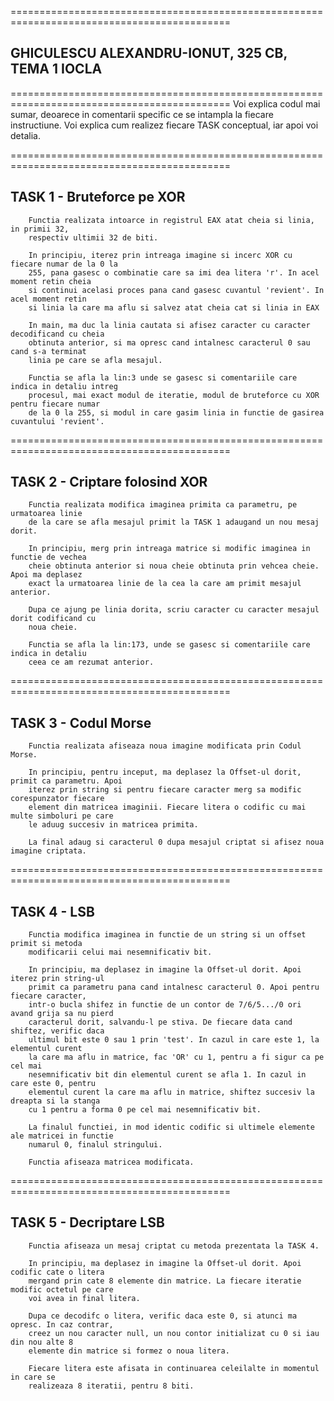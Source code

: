 ============================================================================================
## GHICULESCU ALEXANDRU-IONUT, 325 CB, TEMA 1 IOCLA ##			   
============================================================================================
        Voi explica codul mai sumar, deoarece in comentarii specific ce se intampla la fiecare
        instructiune. Voi explica cum realizez fiecare TASK conceptual, iar apoi voi detalia.

============================================================================================

## TASK 1 - Bruteforce pe XOR ##
                  
        Functia realizata intoarce in registrul EAX atat cheia si linia, in primii 32, 
        respectiv ultimii 32 de biti.
        
        In principiu, iterez prin intreaga imagine si incerc XOR cu fiecare numar de la 0 la 
        255, pana gasesc o combinatie care sa imi dea litera 'r'. In acel moment retin cheia
        si continui acelasi proces pana cand gasesc cuvantul 'revient'. In acel moment retin
        si linia la care ma aflu si salvez atat cheia cat si linia in EAX
        
        In main, ma duc la linia cautata si afisez caracter cu caracter decodificand cu cheia
        obtinuta anterior, si ma opresc cand intalnesc caracterul 0 sau cand s-a terminat 
        linia pe care se afla mesajul.
        
        Functia se afla la lin:3 unde se gasesc si comentariile care indica in detaliu intreg
        procesul, mai exact modul de iteratie, modul de bruteforce cu XOR pentru fiecare numar
        de la 0 la 255, si modul in care gasim linia in functie de gasirea cuvantului 'revient'.
        
============================================================================================
## TASK 2 - Criptare folosind XOR ##
                                    
        Functia realizata modifica imaginea primita ca parametru, pe urmatoarea linie
        de la care se afla mesajul primit la TASK 1 adaugand un nou mesaj dorit.
        
        In principiu, merg prin intreaga matrice si modific imaginea in functie de vechea 
        cheie obtinuta anterior si noua cheie obtinuta prin vehcea cheie. Apoi ma deplasez
        exact la urmatoarea linie de la cea la care am primit mesajul anterior.
        
        Dupa ce ajung pe linia dorita, scriu caracter cu caracter mesajul dorit codificand cu 
        noua cheie.
        
        Functia se afla la lin:173, unde se gasesc si comentariile care indica in detaliu
        ceea ce am rezumat anterior.
        
============================================================================================
## TASK 3 - Codul Morse ##
                                    
        Functia realizata afiseaza noua imagine modificata prin Codul Morse.
        
        In principiu, pentru inceput, ma deplasez la Offset-ul dorit, primit ca parametru. Apoi
        iterez prin string si pentru fiecare caracter merg sa modific corespunzator fiecare 
        element din matricea imaginii. Fiecare litera o codific cu mai multe simboluri pe care
        le aduug succesiv in matricea primita.
        
        La final adaug si caracterul 0 dupa mesajul criptat si afisez noua imagine criptata.      
        
============================================================================================
## TASK 4 - LSB ## 
                                    
        Functia modifica imaginea in functie de un string si un offset primit si metoda 
        modificarii celui mai nesemnificativ bit.
        
        In principiu, ma deplasez in imagine la Offset-ul dorit. Apoi iterez prin string-ul
        primit ca parametru pana cand intalnesc caracterul 0. Apoi pentru fiecare caracter,
        intr-o bucla shifez in functie de un contor de 7/6/5.../0 ori avand grija sa nu pierd
        caracterul dorit, salvandu-l pe stiva. De fiecare data cand shiftez, verific daca
        ultimul bit este 0 sau 1 prin 'test'. In cazul in care este 1, la elementul curent
        la care ma aflu in matrice, fac 'OR' cu 1, pentru a fi sigur ca pe cel mai 
        nesemnificativ bit din elementul curent se afla 1. In cazul in care este 0, pentru
        elementul curent la care ma aflu in matrice, shiftez succesiv la dreapta si la stanga 
        cu 1 pentru a forma 0 pe cel mai nesemnificativ bit. 
        
        La finalul functiei, in mod identic codific si ultimele elemente ale matricei in functie
        numarul 0, finalul stringului.
       
        Functia afiseaza matricea modificata.
        
============================================================================================
## TASK 5 - Decriptare LSB ##
                                    
        Functia afiseaza un mesaj criptat cu metoda prezentata la TASK 4.
        
        In principiu, ma deplasez in imagine la Offset-ul dorit. Apoi codific cate o litera
        mergand prin cate 8 elemente din matrice. La fiecare iteratie modific octetul pe care
        voi avea in final litera. 
        
        Dupa ce decodifc o litera, verific daca este 0, si atunci ma opresc. In caz contrar,
        creez un nou caracter null, un nou contor initializat cu 0 si iau din nou alte 8
        elemente din matrice si formez o noua litera.
        
        Fiecare litera este afisata in continuarea celeilalte in momentul in care se
        realizeaza 8 iteratii, pentru 8 biti.

